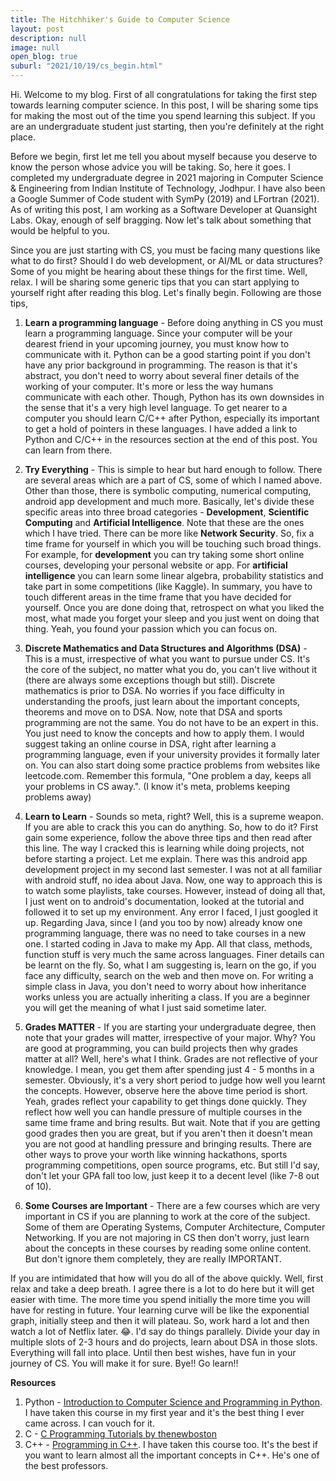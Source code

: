 ```yaml
---
title: The Hitchhiker's Guide to Computer Science
layout: post
description: null
image: null
open_blog: true
suburl: "2021/10/19/cs_begin.html"
---
```


Hi. Welcome to my blog. First of all congratulations for taking the first step towards learning computer science. In this post, I will be sharing some tips for making the most out of the time you spend learning this subject. If you are an undergraduate student just starting, then you're definitely at the right place.

Before we begin, first let me tell you about myself because you deserve to know the person whose advice you will be taking. So, here it goes. I completed my undergraduate degree in 2021 majoring in Computer Science & Engineering from Indian Institute of Technology, Jodhpur. I have also been a Google Summer of Code student with SymPy (2019) and LFortran (2021). As of writing this post, I am working as a Software Developer at Quansight Labs. Okay, enough of self bragging. Now let's talk about something that would be helpful to you.

Since you are just starting with CS, you must be facing many questions like what to do first? Should I do web development, or AI/ML or data structures? Some of you might be hearing about these things for the first time. Well, relax. I will be sharing some generic tips that you can start applying to yourself right after reading this blog. Let's finally begin. Following are those tips,

1. **Learn a programming language** - Before doing anything in CS you must learn a programming language. Since your computer will be your dearest friend in your upcoming journey, you must know how to communicate with it. Python can be a good starting point if you don't have any prior background in programming. The reason is that it's abstract, you don't need to worry about several finer details of the working of your computer. It's more or less the way humans communicate with each other. Though, Python has its own downsides in the sense that it's a very high level language. To get nearer to a computer you should learn C/C++ after Python, especially its important to get a hold of pointers in these languages. I have added a link to Python and C/C++ in the resources section at the end of this post. You can learn from there.

2. **Try Everything** - This is simple to hear but hard enough to follow. There are several areas which are a part of CS, some of which I named above. Other than those, there is symbolic computing, numerical computing, android app development and much more. Basically, let's divide these specific areas into three broad categories - **Development**, **Scientific Computing** and **Artificial Intelligence**. Note that these are the ones which I have tried. There can be more like **Network Security**. So, fix a time frame for yourself in which you will be touching such broad things. For example, for **development** you can try taking some short online courses, developing your personal website or app. For **artificial intelligence** you can learn some linear algebra, probability statistics and take part in some competitions (like Kaggle). In summary, you have to touch different areas in the time frame that you have decided for yourself. Once you are done doing that, retrospect on what you liked the most, what made you forget your sleep and you just went on doing that thing. Yeah, you found your passion which you can focus on.

3. **Discrete Mathematics and Data Structures and Algorithms (DSA)** - This is a must, irrespective of what you want to pursue under CS. It's the core of the subject, no matter what you do, you can't live without it (there are always some exceptions though but still). Discrete mathematics is prior to DSA. No worries if you face difficulty in understanding the proofs, just learn about the important concepts, theorems and move on to DSA. Now, note that DSA and sports programming are not the same. You do not have to be an expert in this. You just need to know the concepts and how to apply them. I would suggest taking an online course in DSA, right after learning a programming language, even if your university provides it formally later on. You can also start doing some practice problems from websites like leetcode.com. Remember this formula, "One problem a day, keeps all your problems in CS away.". (I know it's meta, problems keeping problems away)

4. **Learn to Learn** - Sounds so meta, right? Well, this is a supreme weapon. If you are able to crack this you can do anything. So, how to do it? First gain some experience, follow the above three tips and then read after this line. The way I cracked this is learning while doing projects, not before starting a project. Let me explain. There was this android app development project in my second last semester. I was not at all familiar with android stuff, no idea about Java. Now, one way to approach this is to watch some playlists, take courses. However, instead of doing all that, I just went on to android's documentation, looked at the tutorial and followed it to set up my environment. Any error I faced, I just googled it up. Regarding Java, since I (and you too by now) already know one programming language, there was no need to take courses in a new one. I started coding in Java to make my App. All that class, methods, function stuff is very much the same across languages. Finer details can be learnt on the fly. So, what I am suggesting is, learn on the go, if you face any difficulty, search on the web and then move on. For writing a simple class in Java, you don't need to worry about how inheritance works unless you are actually inheriting a class. If you are a beginner you will get the meaning of what I just said sometime later.

5. **Grades MATTER** - If you are starting your undergraduate degree, then note that your grades will matter, irrespective of your major. Why? You are good at programming, you can build projects then why grades matter at all? Well, here's what I think. Grades are not reflective of your knowledge. I mean, you get them after spending just 4 - 5 months in a semester. Obviously, it's a very short period to judge how well you learnt the concepts. However, observe here the above time period is short. Yeah, grades reflect your capability to get things done quickly. They reflect how well you can handle pressure of multiple courses in the same time frame and bring results. But wait. Note that if you are getting good grades then you are great, but if you aren't then it doesn't mean you are not good at handling pressure and bringing results. There are other ways to prove your worth like winning hackathons, sports programming competitions, open source programs, etc. But still I'd say, don't let your GPA fall too low, just keep it to a decent level (like 7-8 out of 10).

6. **Some Courses are Important** - There are a few courses which are very important in CS if you are planning to work at the core of the subject. Some of them are Operating Systems, Computer Architecture, Computer Networking. If you are not majoring in CS then don't worry, just learn about the concepts in these courses by reading some online content. But don't ignore them completely, they are really IMPORTANT.

If you are intimidated that how will you do all of the above quickly. Well, first relax and take a deep breath. I agree there is a lot to do here but it will get easier with time. The more time you spend initially the more time you will have for resting in future. Your learning curve will be like the exponential graph, initially steep and then it will plateau. So, work hard a lot and then watch a lot of Netflix later. 😂. I'd say do things parallely. Divide your day in multiple slots of 2-3 hours and do projects, learn about DSA in those slots. Everything will fall into place. Until then best wishes, have fun in your journey of CS. You will make it for sure. Bye!! Go learn!!
 
**Resources**
 
1. Python - [Introduction to Computer Science and Programming in Python](https://ocw.mit.edu/courses/electrical-engineering-and-computer-science/6-0001-introduction-to-computer-science-and-programming-in-python-fall-2016/). I have taken this course in my first year and it's the best thing I ever came across. I can vouch for it.
2. C - [C Programming Tutorials by thenewboston](https://www.youtube.com/playlist?list=PL6gx4Cwl9DGAKIXv8Yr6nhGJ9Vlcjyymq)
3. C++ - [Programming in C++](https://nptel.ac.in/courses/106/105/106105151/). I have taken this course too. It's the best if you want to learn almost all the important concepts in C++. He's one of the best professors.